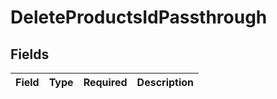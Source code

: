 # DeleteProductsIdPassthrough


## Fields

| Field       | Type        | Required    | Description |
| ----------- | ----------- | ----------- | ----------- |